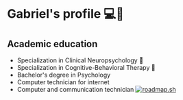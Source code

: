 # Gabriel's profile 💻🧠
## Academic education
- Specialization in Clinical Neuropsychology 🧠
- Specialization in Cognitive-Behavioral Therapy 💭
- Bachelor's degree in Psychology
- Computer technician for internet
- Computer and communication technician
[![roadmap.sh](https://roadmap.sh/card/wide/667c5ad7c19525099e93f445?variant=dark)](https://roadmap.sh)
